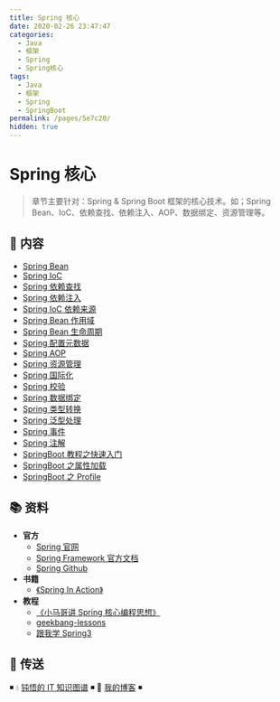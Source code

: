 ```yaml
---
title: Spring 核心
date: 2020-02-26 23:47:47
categories:
  - Java
  - 框架
  - Spring
  - Spring核心
tags:
  - Java
  - 框架
  - Spring
  - SpringBoot
permalink: /pages/5e7c20/
hidden: true
---
```


# Spring 核心

> 章节主要针对：Spring & Spring Boot 框架的核心技术。如；Spring Bean、IoC、依赖查找、依赖注入、AOP、数据绑定、资源管理等。

## 📖 内容

- [Spring Bean](01.SpringBean.md)
- [Spring IoC](02.SpringIoC.md)
- [Spring 依赖查找](03.Spring依赖查找.md)
- [Spring 依赖注入](04.Spring依赖注入.md)
- [Spring IoC 依赖来源](05.SpringIoC依赖来源.md)
- [Spring Bean 作用域](06.SpringBean作用域.md)
- [Spring Bean 生命周期](07.SpringBean生命周期.md)
- [Spring 配置元数据](08.Spring配置元数据.md)
- [Spring AOP](10.SpringAop.md)
- [Spring 资源管理](20.Spring资源管理.md)
- [Spring 国际化](22.Spring国际化.md)
- [Spring 校验](21.Spring校验.md)
- [Spring 数据绑定](24.Spring数据绑定.md)
- [Spring 类型转换](25.Spring类型转换.md)
- [Spring 泛型处理](26.Spring泛型处理.md)
- [Spring 事件](27.Spring事件.md)
- [Spring 注解](28.Spring注解.md)
- [SpringBoot 教程之快速入门](31.SpringBoot之快速入门.md)
- [SpringBoot 之属性加载](32.SpringBoot之属性加载.md)
- [SpringBoot 之 Profile](33.SpringBoot之Profile.md)

## 📚 资料

- **官方**
  - [Spring 官网](https://spring.io/)
  - [Spring Framework 官方文档](https://docs.spring.io/spring-framework/docs/current/spring-framework-reference/index.html)
  - [Spring Github](https://github.com/spring-projects/spring-framework)
- **书籍**
  - [《Spring In Action》](https://item.jd.com/12622829.html)
- **教程**
  - [《小马哥讲 Spring 核心编程思想》](https://time.geekbang.org/course/intro/265)
  - [geekbang-lessons](https://github.com/geektime-geekbang/geekbang-lessons)
  - [跟我学 Spring3](http://jinnianshilongnian.iteye.com/blog/1482071)

## 🚪 传送

◾ 💧 [钝悟的 IT 知识图谱](https://dunwu.github.io/waterdrop/) ◾ 🎯 [我的博客](https://github.com/dunwu/blog) ◾
